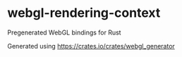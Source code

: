 # webgl-rendering-context
Pregenerated WebGL bindings for Rust

Generated using https://crates.io/crates/webgl_generator
